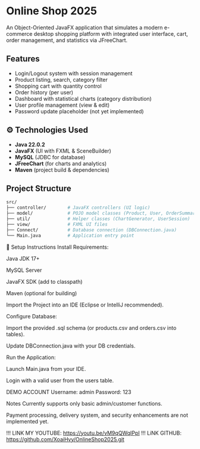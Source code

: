 # Online Shop 2025

An Object-Oriented JavaFX application that simulates a modern e-commerce desktop shopping platform with integrated user interface, cart, order management, and statistics via JFreeChart.

##  Features

-  Login/Logout system with session management
-  Product listing, search, category filter
-  Shopping cart with quantity control
-  Order history (per user)
-  Dashboard with statistical charts (category distribution)
-  User profile management (view & edit)
-  Password update placeholder (not yet implemented)

## ⚙ Technologies Used

- **Java 22.0.2**
- **JavaFX** (UI with FXML & SceneBuilder)
- **MySQL** (JDBC for database)
- **JFreeChart** (for charts and analytics)
- **Maven** (project build & dependencies)

##  Project Structure

```bash
src/
├── controller/        # JavaFX controllers (UI logic)
├── model/             # POJO model classes (Product, User, OrderSummary...)
├── util/              # Helper classes (ChartGenerator, UserSession)
├── view/              # FXML UI files
├── Connect/           # Database connection (DBConnection.java)
└── Main.java          # Application entry point
```
🔧 Setup Instructions
Install Requirements:

Java JDK 17+

MySQL Server

JavaFX SDK (add to classpath)

Maven (optional for building)

Import the Project into an IDE (Eclipse or IntelliJ recommended).

Configure Database:

Import the provided .sql schema (or products.csv and orders.csv into tables).

Update DBConnection.java with your DB credentials.

Run the Application:

Launch Main.java from your IDE.

Login with a valid user from the users table.

DEMO ACCOUNT
Username: admin
Password: 123

Notes
Currently supports only basic admin/customer functions.

Payment processing, delivery system, and security enhancements are not implemented yet. 

!!! LINK MY YOUTUBE:  https://youtu.be/vM9qQWqIPpI
!!! LiNK GITHUB: https://github.com/XoaiHvy/OnlineShop2025.git
